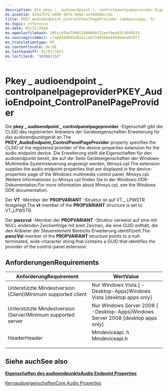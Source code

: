 ```yaml
---
description: Die pkey \_ audioendpoint \_ controlpanelpageprovider-Eigenschaft gibt die CLSID des registrierten Anbieters der Geräteeigenschaften Erweiterung für das audioendpunktgerät an.
ms.assetid: 429a7572-b609-46fd-946e-ee34ddd6cc5e
title: PKEY_AudioEndpoint_ControlPanelPageProvider (mmdeviceapi. h)
ms.topic: reference
ms.date: 05/31/2018
ms.openlocfilehash: 205ccdfba799652d9b09af21eefbedd3c3049533
ms.sourcegitcommit: c7add10d695482e1ceb72d62b8a4ebd84ea050f7
ms.translationtype: MT
ms.contentlocale: de-DE
ms.lasthandoff: 01/07/2021
ms.locfileid: "103861152"
---
```

# <a name="pkey_audioendpoint_controlpanelpageprovider"></a><span data-ttu-id="751e3-103">Pkey \_ audioendpoint \_ controlpanelpageprovider</span><span class="sxs-lookup"><span data-stu-id="751e3-103">PKEY\_AudioEndpoint\_ControlPanelPageProvider</span></span>

<span data-ttu-id="751e3-104">Die **pkey \_ audioendpoint \_ controlpanelpageprovider** -Eigenschaft gibt die CLSID des registrierten Anbieters der Geräteeigenschaften Erweiterung für das audioendpunktgerät an.</span><span class="sxs-lookup"><span data-stu-id="751e3-104">The **PKEY\_AudioEndpoint\_ControlPanelPageProvider** property specifies the CLSID of the registered provider of the device-properties extension for the audio endpoint device.</span></span> <span data-ttu-id="751e3-105">Die Erweiterung stellt die Eigenschaften für den audioendpunkt bereit, die auf der Seite Geräteeigenschaften der Windows-Multimedia-Systemsteuerung angezeigt werden, Mmsys.cpl.</span><span class="sxs-lookup"><span data-stu-id="751e3-105">The extension supplies the audio endpoint properties that are displayed in the device-properties page of the Windows multimedia control panel, Mmsys.cpl.</span></span> <span data-ttu-id="751e3-106">Weitere Informationen zu Mmsys.cpl finden Sie in der Windows-DDK-Dokumentation.</span><span class="sxs-lookup"><span data-stu-id="751e3-106">For more information about Mmsys.cpl, see the Windows DDK documentation.</span></span>

<span data-ttu-id="751e3-107">Der **VT** -Member der **PROPVARIANT** -Struktur ist auf VT \_ LPWSTR festgelegt.</span><span class="sxs-lookup"><span data-stu-id="751e3-107">The **vt** member of the **PROPVARIANT** structure is set to VT\_LPWSTR.</span></span>

<span data-ttu-id="751e3-108">Der **pwszval** -Member der **PROPVARIANT** -Struktur verweist auf eine mit NULL endenden Zeichenfolge mit breit Zeichen, die eine GUID enthält, die den Anbieter der Steuerelement Bereichs Erweiterung identifiziert.</span><span class="sxs-lookup"><span data-stu-id="751e3-108">The **pwszVal** member of the **PROPVARIANT** structure points to a null-terminated, wide-character string that contains a GUID that identifies the provider of the control-panel extension.</span></span>

## <a name="requirements"></a><span data-ttu-id="751e3-109">Anforderungen</span><span class="sxs-lookup"><span data-stu-id="751e3-109">Requirements</span></span>



| <span data-ttu-id="751e3-110">Anforderung</span><span class="sxs-lookup"><span data-stu-id="751e3-110">Requirement</span></span> | <span data-ttu-id="751e3-111">Wert</span><span class="sxs-lookup"><span data-stu-id="751e3-111">Value</span></span> |
|-------------------------------------|------------------------------------------------------------------------------------------|
| <span data-ttu-id="751e3-112">Unterstützte Mindestversion (Client)</span><span class="sxs-lookup"><span data-stu-id="751e3-112">Minimum supported client</span></span><br/> | <span data-ttu-id="751e3-113">Nur Windows Vista \[ -Desktop-Apps\]</span><span class="sxs-lookup"><span data-stu-id="751e3-113">Windows Vista \[desktop apps only\]</span></span><br/>                                           |
| <span data-ttu-id="751e3-114">Unterstützte Mindestversion (Server)</span><span class="sxs-lookup"><span data-stu-id="751e3-114">Minimum supported server</span></span><br/> | <span data-ttu-id="751e3-115">Nur Windows Server 2008 \[ -Desktop-Apps\]</span><span class="sxs-lookup"><span data-stu-id="751e3-115">Windows Server 2008 \[desktop apps only\]</span></span><br/>                                     |
| <span data-ttu-id="751e3-116">Header</span><span class="sxs-lookup"><span data-stu-id="751e3-116">Header</span></span><br/>                   | <dl> <span data-ttu-id="751e3-117"><dt>Mmdeviceapi. h</dt></span><span class="sxs-lookup"><span data-stu-id="751e3-117"><dt>Mmdeviceapi.h</dt></span></span> </dl> |



## <a name="see-also"></a><span data-ttu-id="751e3-118">Siehe auch</span><span class="sxs-lookup"><span data-stu-id="751e3-118">See also</span></span>

<dl> <dt>

[<span data-ttu-id="751e3-119">**Eigenschaften des audioendpunkts**</span><span class="sxs-lookup"><span data-stu-id="751e3-119">**Audio Endpoint Properties**</span></span>](audio-endpoint-properties.md)
</dt> <dt>

[<span data-ttu-id="751e3-120">Kernaudioeigenschaften</span><span class="sxs-lookup"><span data-stu-id="751e3-120">Core Audio Properties</span></span>](core-audio-properties.md)
</dt> </dl>

 

 




